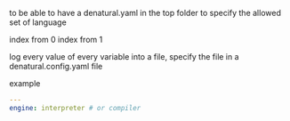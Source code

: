 to be able to have a denatural.yaml in the top folder to specify the allowed set of language


index from 0
index from 1



log every value of every variable into a file, specify the file in a denatural.config.yaml file




example

``` yaml
---
engine: interpreter # or compiler

```
